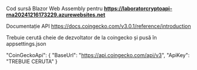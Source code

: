 Cod sursă Blazor Web Assembly pentru **https://laboratorcryptoapi-rna20241216173229.azurewebsites.net** 

Documentație API https://docs.coingecko.com/v3.0.1/reference/introduction 

Trebuie cerută cheie de dezvoltator de la coingecko și pusă în appsettings.json

"CoinGeckoApi": {
  "BaseUrl": "https://api.coingecko.com/api/v3",
  "ApiKey": "TREBUIE CERUTA"
}
